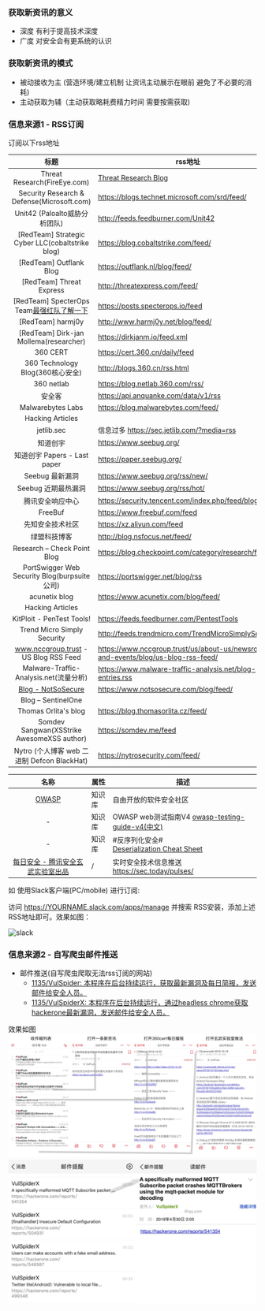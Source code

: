 ### 获取新资讯的意义

* 深度 有利于提高技术深度
* 广度 对安全会有更系统的认识

### 获取新资讯的模式

* 被动接收为主 (营造环境/建立机制 让资讯主动展示在眼前 避免了不必要的消耗)
* 主动获取为辅（主动获取略耗费精力时间 需要按需获取)

### 信息来源1 - RSS订阅

订阅以下rss地址

|标题|rss地址|
|:-------------:|-----|
| Threat Research(FireEye.com) | [Threat Research Blog](https://www.fireeye.com/blog/threat-research/_jcr_content.feed) |
| Security Research & Defense(Microsoft.com) | https://blogs.technet.microsoft.com/srd/feed/|
| Unit42 (Paloalto威胁分析团队) | http://feeds.feedburner.com/Unit42 |
| [RedTeam] Strategic Cyber LLC(cobaltstrike blog)| https://blog.cobaltstrike.com/feed/|
| [RedTeam] Outflank Blog| https://outflank.nl/blog/feed/|
| [RedTeam] Threat Express| http://threatexpress.com/feed/|
| [RedTeam] SpecterOps Team[最强红队了解一下](https://specterops.io/who-we-are/the-team) | https://posts.specterops.io/feed|
| [RedTeam] harmj0y| http://www.harmj0y.net/blog/feed/|
| [RedTeam] Dirk-jan Mollema(researcher)|https://dirkjanm.io/feed.xml|
| 360 CERT | https://cert.360.cn/daily/feed |
| 360 Technology Blog(360核心安全) | http://blogs.360.cn/rss.html|
| 360 netlab |https://blog.netlab.360.com/rss/|
| 安全客 | https://api.anquanke.com/data/v1/rss|
| Malwarebytes Labs | https://blog.malwarebytes.com/feed/|
| Hacking Articles||
| jetlib.sec| 信息过多 https://sec.jetlib.com/?media=rss|
| 知道创宇|https://www.seebug.org/ |
| 知道创宇 Papers - Last paper |https://paper.seebug.org/|
| Seebug 最新漏洞 | https://www.seebug.org/rss/new/|
| Seebug 近期最热漏洞 | https://www.seebug.org/rss/hot/|
| 腾讯安全响应中心 | https://security.tencent.com/index.php/feed/blog/0|
| FreeBuf | https://www.freebuf.com/feed|
| 先知安全技术社区 | https://xz.aliyun.com/feed |
| 绿盟科技博客 | http://blog.nsfocus.net/feed/|
| Research – Check Point Blog | https://blog.checkpoint.com/category/research/feed/ |
| PortSwigger Web Security Blog(burpsuite公司) | https://portswigger.net/blog/rss |
| acunetix blog | https://www.acunetix.com/blog/feed/ |
| Hacking Articles||
| KitPloit - PenTest Tools! | https://feeds.feedburner.com/PentestTools |
| Trend Micro Simply Security | http://feeds.trendmicro.com/TrendMicroSimplySecurity |
| www.nccgroup.trust - US Blog RSS Feed |https://www.nccgroup.trust/us/about-us/newsroom-and-events/blog/us-blog-rss-feed/|
| Malware-Traffic-Analysis.net(流量分析) | https://www.malware-traffic-analysis.net/blog-entries.rss |
| [Blog - NotSoSecure](https://www.notsosecure.com/blog/) | https://www.notsosecure.com/blog/feed/|
| Blog – SentinelOne ||
| Thomas Orlita's blog| https://blog.thomasorlita.cz/feed/|
| Somdev Sangwan(XSStrike AwesomeXSS author) | https://somdev.me/feed |
| Nytro (个人博客 web 二进制 Defcon BlackHat) |https://nytrosecurity.com/feed/|

|名称|属性|描述|
|:-------------:|--|-----|
|[OWASP](https://www.owasp.org/index.php/Main_Page)|知识库|自由开放的软件安全社区|
|-|知识库|OWASP web测试指南V4 [owasp-testing-guide-v4(中文)](https://kennel209.gitbooks.io/owasp-testing-guide-v4/content/zh/index.html)|
|-|知识库|#反序列化安全# [Deserialization Cheat Sheet](https://www.owasp.org/index.php/Deserialization_Cheat_Sheet)|
|[每日安全 - 腾讯安全玄武实验室出品](https://sec.today/)|/|实时安全技术信息推送 https://sec.today/pulses/|






如 使用Slack客户端(PC/mobile) 进行订阅:

访问 https://YOURNAME.slack.com/apps/manage 并搜索 RSS安装，添加上述RSS地址即可。效果如图：

![slack](https://images2.imgbox.com/04/ec/AVZP9xil_o.png)

### 信息来源2 - 自写爬虫邮件推送

* 邮件推送(自写爬虫爬取无法rss订阅的网站)
  * [1135/VulSpider: 本程序在后台持续运行，获取最新漏洞及每日简报，发送邮件给安全人员。](https://github.com/1135/VulSpider)
  * [1135/VulSpiderX: 本程序在后台持续运行，通过headless chrome获取hackerone最新漏洞，发送邮件给安全人员。](https://github.com/1135/VulSpiderX)

效果如图
![all](https://github.com/1135/notes/blob/master/imgs/vulspider.png?raw=true)
![all](https://github.com/1135/notes/blob/master/imgs/vulspiderX.png?raw=true)
